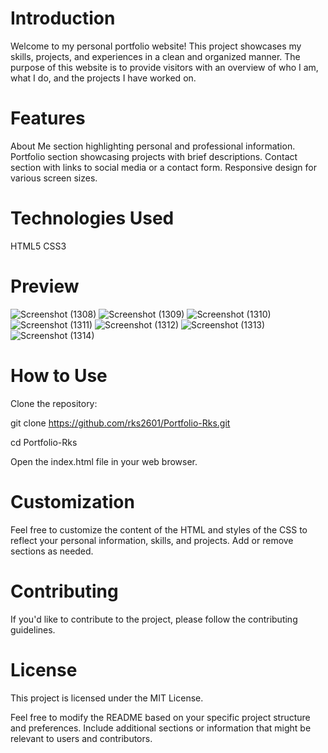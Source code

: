# Introduction
Welcome to my personal portfolio website! This project showcases my skills, projects, and experiences in a clean and organized manner. The purpose of this website is to provide visitors with an overview of who I am, what I do, and the projects I have worked on.

# Features
About Me section highlighting personal and professional information.
Portfolio section showcasing projects with brief descriptions.
Contact section with links to social media or a contact form.
Responsive design for various screen sizes.

# Technologies Used
HTML5
CSS3
# Preview
![Screenshot (1308)](https://github.com/rks2601/Portfolio-Rks/assets/122681297/5a4009ed-64d8-4fd3-b051-e8ff630f1070)
![Screenshot (1309)](https://github.com/rks2601/Portfolio-Rks/assets/122681297/a766e76c-4112-44b2-8dc2-2aa9f6cb00c3)
![Screenshot (1310)](https://github.com/rks2601/Portfolio-Rks/assets/122681297/c4a09b7e-4bb6-4750-ad74-9e01383d7c95)
![Screenshot (1311)](https://github.com/rks2601/Portfolio-Rks/assets/122681297/455b0d94-0fd5-407c-b536-ef9c88527f03)
![Screenshot (1312)](https://github.com/rks2601/Portfolio-Rks/assets/122681297/f9af8dc2-89e3-47b0-ad17-edbc43d31fb5)
![Screenshot (1313)](https://github.com/rks2601/Portfolio-Rks/assets/122681297/8c0e5c84-fe0d-44ea-9cfb-5febab633518)
![Screenshot (1314)](https://github.com/rks2601/Portfolio-Rks/assets/122681297/a12e7f85-5822-4c4a-b4c8-50a2c9c31343)


# How to Use
Clone the repository:

git clone https://github.com/rks2601/Portfolio-Rks.git

cd Portfolio-Rks

Open the index.html file in your web browser.
# Customization
Feel free to customize the content of the HTML and styles of the CSS to reflect your personal information, skills, and projects. Add or remove sections as needed.

# Contributing
If you'd like to contribute to the project, please follow the contributing guidelines.

# License
This project is licensed under the MIT License.

Feel free to modify the README based on your specific project structure and preferences. Include additional sections or information that might be relevant to users and contributors.
